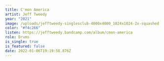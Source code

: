 ```yaml
---
title: C'mon America
artist: Jeff Tweedy
year: "2021"
image: /uploads/jefftweedy-singlesclub-4000x4000_1024x1024-2x-squashed.jpg
color: "#f4c266"
listen: https://jefftweedy.bandcamp.com/album/cmon-america
role: Drums
is_single: true
is_featured: false
date: 2022-01-06T19:19:58.876Z
---
```


